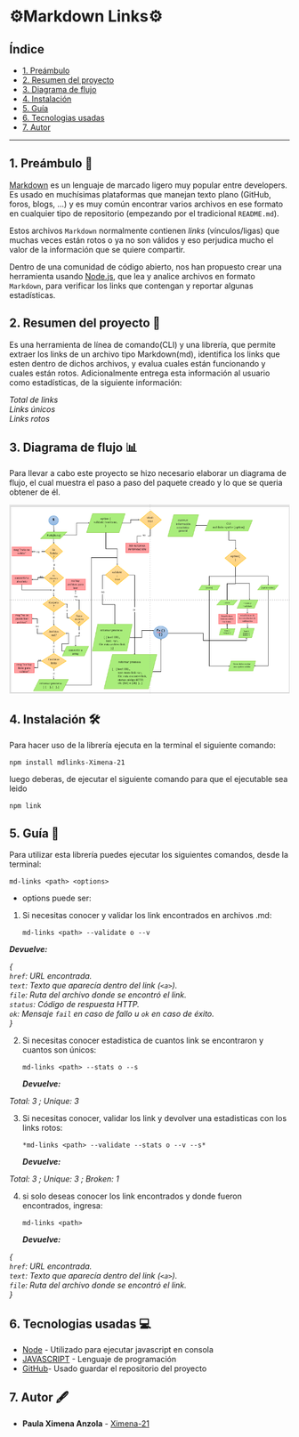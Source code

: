 # ⚙️Markdown Links⚙️

## Índice

* [1. Preámbulo](#1-preámbulo)
* [2. Resumen del proyecto](#2-resumen-del-proyecto)
* [3. Diagrama de flujo](#3-diagrama-de-flujo)
* [4. Instalación](#4-instalación)
* [5. Guía](#5-guía)
* [6. Tecnologias usadas](#6-tecnologías-usadas)
* [7. Autor](#7-Autor)
***

## 1. Preámbulo 👀

[Markdown](https://es.wikipedia.org/wiki/Markdown) es un lenguaje de marcado
ligero muy popular entre developers. Es usado en muchísimas plataformas que
manejan texto plano (GitHub, foros, blogs, ...) y es muy común
encontrar varios archivos en ese formato en cualquier tipo de repositorio
(empezando por el tradicional `README.md`).

Estos archivos `Markdown` normalmente contienen _links_ (vínculos/ligas) que
muchas veces están rotos o ya no son válidos y eso perjudica mucho el valor de
la información que se quiere compartir.

Dentro de una comunidad de código abierto, nos han propuesto crear una
herramienta usando [Node.js](https://nodejs.org/), que lea y analice archivos
en formato `Markdown`, para verificar los links que contengan y reportar
algunas estadísticas.

## 2. Resumen del proyecto 📄

Es una herramienta de línea de comando(CLI) y una librería, que permite extraer los links de un archivo tipo Markdown(md), identifica los links que esten dentro de dichos archivos, y evalua cuales están funcionando y cuales están rotos. Adicionalmente entrega esta información al usuario como estadísticas, de la siguiente información:

  *Total de links* <br>
  *Links únicos* <br>
  *Links rotos* <br>

## 3. Diagrama de flujo 📊

Para llevar a  cabo este proyecto se hizo necesario elaborar un diagrama de flujo, el cual muestra el paso a paso del paquete creado y lo que se queria obtener de él.

<img src="flujograma.png" width=700 >


## 4. Instalación 🛠️

Para hacer uso de la librería ejecuta en la terminal el siguiente comando: 
  ```
  npm install mdlinks-Ximena-21
  ```

luego deberas, de ejecutar el siguiente comando para que el ejecutable sea leido
  ```
  npm link
  ```


## 5. Guía 📝 

Para utilizar esta librería puedes ejecutar los siguientes comandos, desde la terminal: 
  ```
 md-links <path> <options>
 ```

- options puede ser:

1. Si necesitas conocer y validar los link encontrados en archivos .md:
   ```
   md-links <path> --validate o --v
   ```

  ***Devuelve:***

*{*<br>
    *`href`: URL encontrada.*<br>
    *`text`: Texto que aparecía dentro del link (`<a>`).*<br>
    *`file`: Ruta del archivo donde se encontró el link.*<br>
    *`status`: Código de respuesta HTTP.*<br>
    *`ok`: Mensaje `fail` en caso de fallo u `ok` en caso de éxito.*<br>
 *}*

2. Si necesitas conocer estadistica de cuantos link  se encontraron y cuantos son únicos:
    ```
   md-links <path> --stats o --s
   ```

   ***Devuelve:***

  *Total: 3 ; Unique: 3*

3. Si necesitas conocer, validar los link y devolver una estadisticas con los links rotos:
   ```
   *md-links <path> --validate --stats o --v --s*
   ```

   ***Devuelve:***

  *Total: 3 ; Unique: 3 ; Broken: 1*

4. si solo deseas conocer los link encontrados y donde fueron encontrados, ingresa:
   ```
   md-links <path>
   ```

   ***Devuelve:***

*{*<br>
    *`href`: URL encontrada.*<br>
    *`text`: Texto que aparecía dentro del link (`<a>`).*<br>
    *`file`: Ruta del archivo donde se encontró el link.*<br>
*}*

## 6. Tecnologias usadas 💻
* [Node](https://nodejs.org/es/) - Utilizado para ejecutar javascript en consola
* [JAVASCRIPT](https://developer.mozilla.org/es/docs/Web/JavaScript) - Lenguaje de programación
* [GitHub](https://github.com/)- Usado guardar el repositorio del proyecto

## 7. Autor 🖋️
* **Paula Ximena Anzola** - [Ximena-21](https://github.com/Ximena-21) 
